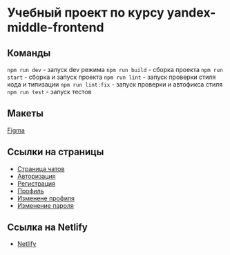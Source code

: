 # Учебный проект по курсу yandex-middle-frontend
## Команды
`npm run dev` - запуск dev режима
`npm run build` - сборка проекта
`npm run start` - сборка и запуск проекта
`npm run lint` - запуск проверки стиля кода и типизации
`npm run lint:fix` - запуск проверки и автофикса стиля 
`npm run test` - запуск тестов

## Макеты
[Figma](https://www.figma.com/file/jF5fFFzgGOxQeB4CmKWTiE/Chat_external_link?node-id=0%3A1&mode=dev)

## Cсылки на страницы
- [Страница чатов](http://localhost:3000/messenger)
- [Авторизация](http://localhost:3000/)
- [Регистрация](http://localhost:3000/sign-up)
- [Профиль](http://localhost:3000/profile)
- [Изменене профиля](http://localhost:3000/settings)
- [Изменение пароля](http://localhost:3000/settings-password)

## Cсылка на Netlify
- [Netlify](https://stately-frangollo-cb13c4.netlify.app/)
